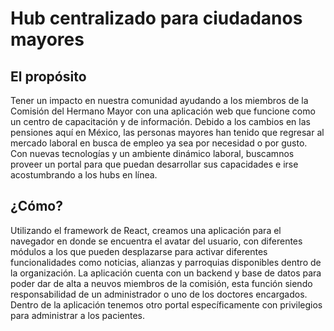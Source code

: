 # Hub centralizado para ciudadanos mayores
## El propósito
Tener un impacto en nuestra comunidad ayudando a los miembros de la Comisión del Hermano Mayor con una aplicación web que funcione como un centro de capacitación y de información. Debido a los cambios en las pensiones aquí en México, las personas mayores han tenido que regresar al mercado laboral en busca de empleo ya sea por necesidad o por gusto. Con nuevas tecnologías y un ambiente dinámico laboral, buscamnos proveer un portal para que puedan desarrollar sus capacidades e irse acostumbrando a los hubs en línea.

## ¿Cómo?
Utilizando el framework de React, creamos una aplicación para el navegador en donde se encuentra el avatar del usuario, con diferentes módulos a los que pueden desplazarse para activar diferentes funcionalidades como noticias, alianzas y parroquias disponibles dentro de la organización. La aplicación cuenta con un backend y base de datos para poder dar de alta a neuvos miembros de la comisión, esta función siendo responsabilidad de un administrador o uno de los doctores encargados. Dentro de la aplicación tenemos otro portal específicamente con privilegios para administrar a los pacientes.
